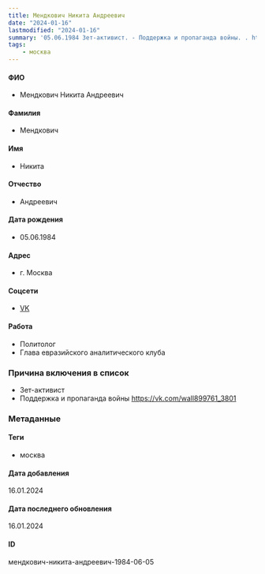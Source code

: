 ```yaml
---
title: Мендкович Никита Андреевич
date: "2024-01-16"
lastmodified: "2024-01-16"
summary: '05.06.1984 Зет-активист. - Поддержка и пропаганда войны. . https\://vk.com/wall899761_3801'
tags: 
    - москва
---
```

<!--# pp2-->
<!--## Фигурант-->
<!--### Личные данные-->
#### ФИО
- Мендкович Никита Андреевич
#### Фамилия
- Мендкович
#### Имя
- Никита
#### Отчество
- Андреевич
#### Дата рождения
- 05.06.1984
#### Адрес
- г. Москва
#### Соцсети
- [VK](http://vk.com/id899761)
#### Работа
- Политолог
- Глава евразийского аналитического клуба
### Причина включения в список
- Зет-активист
- Поддержка и пропаганда войны
https://vk.com/wall899761_3801
### Метаданные
#### Теги
- москва
#### Дата добавления
16.01.2024
#### Дата последнего обновления
16.01.2024
#### ID
мендкович-никита-андреевич-1984-06-05
<!--## END;-->
